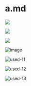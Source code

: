 # a.md

![](./image/used-1.png)

![](image/used-2.png)

![](./sub1/sub2/../../image/used-9.png)

![image](https://github.com/therainisme/vscode-clear-markdown-unused-images/assets/41776735/ff5de706-76e2-4f59-ab47-7b1fe2b2bc9a)

![used-11](.attachments/used-11.jpg, "Title Text")

![used-12](.attachments/used-12.png "Another Title")

![used-13](https://github.com/therainisme/vscode-clear-markdown-unused-images/assets/41776735/ff5de706-76e2-4f59-ab47-7b1fe2b2bc9a "Online Image")